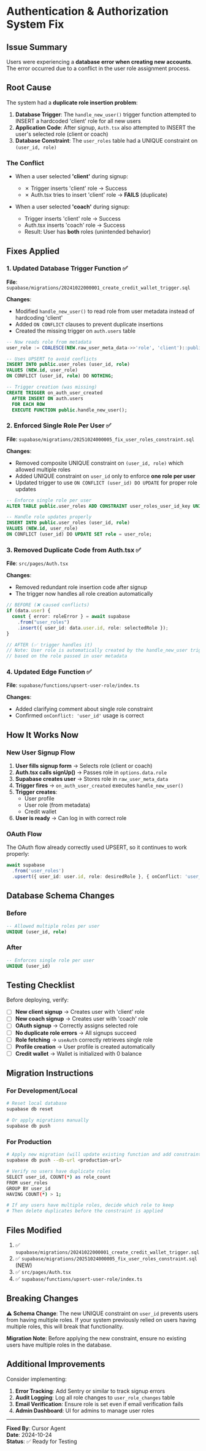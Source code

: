 # Authentication & Authorization System Fix

## Issue Summary

Users were experiencing a **database error when creating new accounts**. The error occurred due to a conflict in the user role assignment process.

## Root Cause

The system had a **duplicate role insertion problem**:

1. **Database Trigger**: The `handle_new_user()` trigger function attempted to INSERT a hardcoded 'client' role for all new users
2. **Application Code**: After signup, `Auth.tsx` also attempted to INSERT the user's selected role (client or coach)
3. **Database Constraint**: The `user_roles` table had a UNIQUE constraint on `(user_id, role)`

### The Conflict

- When a user selected **'client'** during signup:
  - ✗ Trigger inserts 'client' role → Success
  - ✗ Auth.tsx tries to insert 'client' role → **FAILS** (duplicate)
  
- When a user selected **'coach'** during signup:
  - Trigger inserts 'client' role → Success  
  - Auth.tsx inserts 'coach' role → Success
  - Result: User has **both** roles (unintended behavior)

## Fixes Applied

### 1. Updated Database Trigger Function ✅

**File**: `supabase/migrations/20241022000001_create_credit_wallet_trigger.sql`

**Changes**:
- Modified `handle_new_user()` to read role from user metadata instead of hardcoding 'client'
- Added `ON CONFLICT` clauses to prevent duplicate insertions
- Created the missing trigger on `auth.users` table

```sql
-- Now reads role from metadata
user_role := COALESCE(NEW.raw_user_meta_data->>'role', 'client')::public.app_role;

-- Uses UPSERT to avoid conflicts
INSERT INTO public.user_roles (user_id, role)
VALUES (NEW.id, user_role)
ON CONFLICT (user_id, role) DO NOTHING;

-- Trigger creation (was missing)
CREATE TRIGGER on_auth_user_created
  AFTER INSERT ON auth.users
  FOR EACH ROW
  EXECUTE FUNCTION public.handle_new_user();
```

### 2. Enforced Single Role Per User ✅

**File**: `supabase/migrations/20251024000005_fix_user_roles_constraint.sql`

**Changes**:
- Removed composite UNIQUE constraint on `(user_id, role)` which allowed multiple roles
- Added UNIQUE constraint on `user_id` only to enforce **one role per user**
- Updated trigger to use `ON CONFLICT (user_id) DO UPDATE` for proper role updates

```sql
-- Enforce single role per user
ALTER TABLE public.user_roles ADD CONSTRAINT user_roles_user_id_key UNIQUE (user_id);

-- Handle role updates properly
INSERT INTO public.user_roles (user_id, role)
VALUES (NEW.id, user_role)
ON CONFLICT (user_id) DO UPDATE SET role = user_role;
```

### 3. Removed Duplicate Code from Auth.tsx ✅

**File**: `src/pages/Auth.tsx`

**Changes**:
- Removed redundant role insertion code after signup
- The trigger now handles all role creation automatically

```typescript
// BEFORE (❌ caused conflicts)
if (data.user) {
  const { error: roleError } = await supabase
    .from("user_roles")
    .insert({ user_id: data.user.id, role: selectedRole });
}

// AFTER (✅ trigger handles it)
// Note: User role is automatically created by the handle_new_user trigger
// based on the role passed in user metadata
```

### 4. Updated Edge Function ✅

**File**: `supabase/functions/upsert-user-role/index.ts`

**Changes**:
- Added clarifying comment about single role constraint
- Confirmed `onConflict: 'user_id'` usage is correct

## How It Works Now

### New User Signup Flow

1. **User fills signup form** → Selects role (client or coach)
2. **Auth.tsx calls signUp()** → Passes role in `options.data.role`
3. **Supabase creates user** → Stores role in `raw_user_meta_data`
4. **Trigger fires** → `on_auth_user_created` executes `handle_new_user()`
5. **Trigger creates**:
   - User profile
   - User role (from metadata)
   - Credit wallet
6. **User is ready** → Can log in with correct role

### OAuth Flow

The OAuth flow already correctly used UPSERT, so it continues to work properly:

```typescript
await supabase
  .from('user_roles')
  .upsert({ user_id: user.id, role: desiredRole }, { onConflict: 'user_id' });
```

## Database Schema Changes

### Before
```sql
-- Allowed multiple roles per user
UNIQUE (user_id, role)
```

### After
```sql
-- Enforces single role per user
UNIQUE (user_id)
```

## Testing Checklist

Before deploying, verify:

- [ ] **New client signup** → Creates user with 'client' role
- [ ] **New coach signup** → Creates user with 'coach' role  
- [ ] **OAuth signup** → Correctly assigns selected role
- [ ] **No duplicate role errors** → All signups succeed
- [ ] **Role fetching** → `useAuth` correctly retrieves single role
- [ ] **Profile creation** → User profile is created automatically
- [ ] **Credit wallet** → Wallet is initialized with 0 balance

## Migration Instructions

### For Development/Local

```bash
# Reset local database
supabase db reset

# Or apply migrations manually
supabase db push
```

### For Production

```bash
# Apply new migration (will update existing function and add constraint)
supabase db push --db-url <production-url>

# Verify no users have duplicate roles
SELECT user_id, COUNT(*) as role_count 
FROM user_roles 
GROUP BY user_id 
HAVING COUNT(*) > 1;

# If any users have multiple roles, decide which role to keep
# Then delete duplicates before the constraint is applied
```

## Files Modified

1. ✅ `supabase/migrations/20241022000001_create_credit_wallet_trigger.sql`
2. ✅ `supabase/migrations/20251024000005_fix_user_roles_constraint.sql` (NEW)
3. ✅ `src/pages/Auth.tsx`
4. ✅ `supabase/functions/upsert-user-role/index.ts`

## Breaking Changes

⚠️ **Schema Change**: The new UNIQUE constraint on `user_id` prevents users from having multiple roles. If your system previously relied on users having multiple roles, this will break that functionality.

**Migration Note**: Before applying the new constraint, ensure no existing users have multiple roles in the database.

## Additional Improvements

Consider implementing:

1. **Error Tracking**: Add Sentry or similar to track signup errors
2. **Audit Logging**: Log all role changes to `user_role_changes` table
3. **Email Verification**: Ensure role is set even if email verification fails
4. **Admin Dashboard**: UI for admins to manage user roles

---

**Fixed By**: Cursor Agent  
**Date**: 2024-10-24  
**Status**: ✅ Ready for Testing
